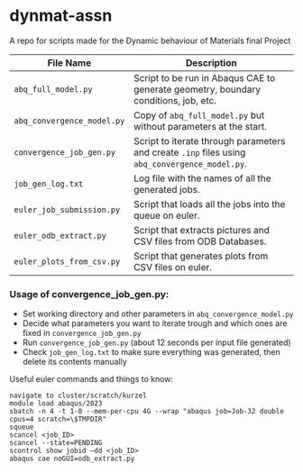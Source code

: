 # dynmat-assn

A repo for scripts made for the Dynamic behaviour of Materials final Project

| File Name                  | Description                                                                                    |
|----------------------------|------------------------------------------------------------------------------------------------|
| `abq_full_model.py`        | Script to be run in Abaqus CAE to generate geometry, boundary conditions, job, etc.            |
| `abq_convergence_model.py` | Copy of `abq_full_model.py` but without parameters at the start.                               |
| `convergence_job_gen.py`   | Script to iterate through parameters and create `.inp` files using `abq_convergence_model.py`. |
| `job_gen_log.txt`          | Log file with the names of all the generated jobs.                                             |
| `euler_job_submission.py`  | Script that loads all the jobs into the queue on euler.                                        |
| `euler_odb_extract.py`     | Script that extracts pictures and CSV files from ODB Databases.                                |
| `euler_plots_from_csv.py`  | Script that generates plots from CSV files on euler.                                           |


### Usage of convergence_job_gen.py:
- Set working directory and other parameters in `abq_convergence_model.py`
- Decide what parameters you want to iterate trough and which ones are fixed in `convergence_job_gen.py`
- Run `convergence_job_gen.py` (about 12 seconds per input file generated)
- Check `job_gen_log.txt` to make sure everything was generated, then delete its contents manually

Useful euler commands and things to know:
```
navigate to cluster/scratch/kurzel
module load abaqus/2023
sbatch -n 4 -t 1-0 --mem-per-cpu 4G --wrap "abaqus job=Job-32 double cpus=4 scratch=\$TMPDIR"
squeue
scancel <job_ID>
scancel --state=PENDING
scontrol show jobid –dd <job_ID>
abaqus cae noGUI=odb_extract.py

```
